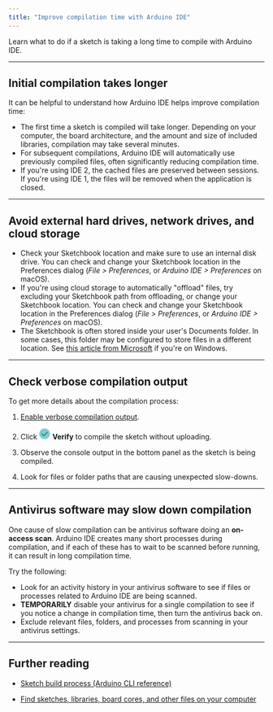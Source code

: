 ```yaml
---
title: "Improve compilation time with Arduino IDE"
---
```


Learn what to do if a sketch is taking a long time to compile with Arduino IDE.

---

## Initial compilation takes longer

It can be helpful to understand how Arduino IDE helps improve compilation time:

* The first time a sketch is compiled will take longer. Depending on your computer, the board architecture, and the amount and size of included libraries, compilation may take several minutes.
* For subsequent compilations, Arduino IDE will automatically use previously compiled files, often significantly reducing compilation time.
* If you're using IDE 2, the cached files are preserved between sessions. If you're using IDE 1, the files will be removed when the application is closed.

---

## Avoid external hard drives, network drives, and cloud storage

* Check your Sketchbook location and make sure to use an internal disk drive. You can check and change your Sketchbook location in the Preferences dialog (_File > Preferences_, or _Arduino IDE > Preferences_ on macOS).
* If you're using cloud storage to automatically "offload" files, try excluding your Sketchbook path from offloading, or change your Sketchbook location. You can check and change your Sketchbook location in the Preferences dialog (_File > Preferences_, or _Arduino IDE > Preferences_ on macOS).
* The Sketchbook is often stored inside your user's Documents folder. In some cases, this folder may be configured to store files in a different location. See [this article from Microsoft](https://support.microsoft.com/en-us/topic/configuration-of-the-my-documents-folder-dfd9a90d-8f80-18d6-e7cc-f1566fc3b10b) if you're on Windows.

---

## Check verbose compilation output

To get more details about the compilation process:

1. [Enable verbose compilation output](https://support.arduino.cc/hc/en-us/articles/4407705216274).

2. Click ![Verify button](img/symbol_verify2.png) **Verify** to compile the sketch without uploading.

3. Observe the console output in the bottom panel as the sketch is being compiled.

4. Look for files or folder paths that are causing unexpected slow-downs.

---

## Antivirus software may slow down compilation

One cause of slow compilation can be antivirus software doing an **on-access scan**. Arduino IDE creates many short processes during compilation, and if each of these has to wait to be scanned before running, it can result in long compilation time.

Try the following:

* Look for an activity history in your antivirus software to see if files or processes related to Arduino IDE are being scanned.
* **TEMPORARILY** disable your antivirus for a single compilation to see if you notice a change in compilation time, then turn the antivirus back on.
* Exclude relevant files, folders, and processes from scanning in your antivirus settings.


---

## Further reading

* [Sketch build process (Arduino CLI reference)](https://arduino.github.io/arduino-cli/latest/sketch-build-process/)

* [Find sketches, libraries, board cores, and other files on your computer](https://support.arduino.cc/hc/en-us/articles/4415103213714-Find-sketches-libraries-board-cores-and-other-files-on-your-computer)

